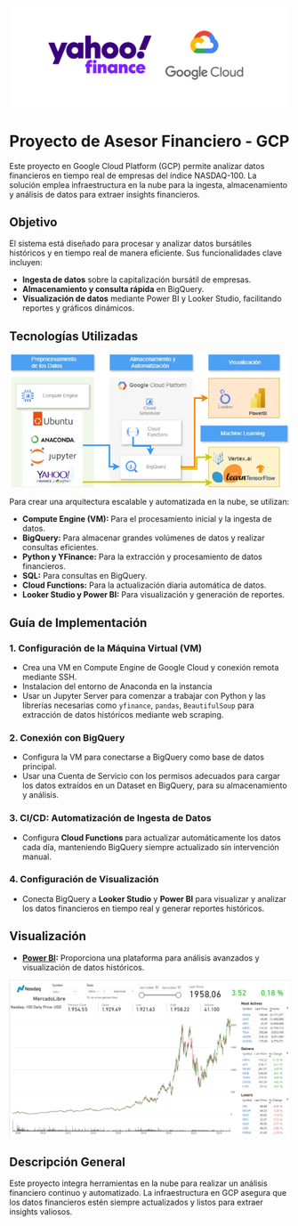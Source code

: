 <p align=center><img src='image/GCP-YF.png'><p>

# Proyecto de Asesor Financiero - GCP

Este proyecto en Google Cloud Platform (GCP) permite analizar datos financieros en tiempo real de empresas del índice NASDAQ-100. La solución emplea infraestructura en la nube para la ingesta, almacenamiento y análisis de datos para extraer insights financieros.

## Objetivo

El sistema está diseñado para procesar y analizar datos bursátiles históricos y en tiempo real de manera eficiente. Sus funcionalidades clave incluyen:

- **Ingesta de datos** sobre la capitalización bursátil de empresas.
- **Almacenamiento y consulta rápida** en BigQuery.
- **Visualización de datos** mediante Power BI y Looker Studio, facilitando reportes y gráficos dinámicos.

## Tecnologías Utilizadas

<p align=center><img src='image/YFinance.jpg'><p>

Para crear una arquitectura escalable y automatizada en la nube, se utilizan:

- **Compute Engine (VM):** Para el procesamiento inicial y la ingesta de datos.
- **BigQuery:** Para almacenar grandes volúmenes de datos y realizar consultas eficientes.
- **Python y YFinance:** Para la extracción y procesamiento de datos financieros.
- **SQL:** Para consultas en BigQuery.
- **Cloud Functions:** Para la actualización diaria automática de datos.
- **Looker Studio y Power BI:** Para visualización y generación de reportes.

## Guía de Implementación

### 1. Configuración de la Máquina Virtual (VM)
   - Crea una VM en Compute Engine de Google Cloud y conexión remota mediante SSH.
   - Instalacion del entorno de Anaconda en la instancia
   - Usar un Jupyter Server para comenzar a trabajar con Python y las librerías necesarias como `yfinance`, `pandas`, `BeautifulSoup` para extracción de datos históricos mediante web scraping.

### 2. Conexión con BigQuery
   - Configura la VM para conectarse a BigQuery como base de datos principal.
   - Usar una Cuenta de Servicio con los permisos adecuados para cargar los datos extraídos en un Dataset en BigQuery, para su almacenamiento y análisis.

### 3. CI/CD: Automatización de Ingesta de Datos
   - Configura **Cloud Functions** para actualizar automáticamente los datos cada día, manteniendo BigQuery siempre actualizado sin intervención manual.

### 4. Configuración de Visualización
   - Conecta BigQuery a **Looker Studio** y **Power BI** para visualizar y analizar los datos financieros en tiempo real y generar reportes históricos.

## Visualización

- **[Power BI](/nasdaq-100.pbix):** Proporciona una plataforma para análisis avanzados y visualización de datos históricos.

<p align=center><img src='image/powerbi-nasdaq.png'><p>

## Descripción General

Este proyecto integra herramientas en la nube para realizar un análisis financiero continuo y automatizado. La infraestructura en GCP asegura que los datos financieros estén siempre actualizados y listos para extraer insights valiosos.



